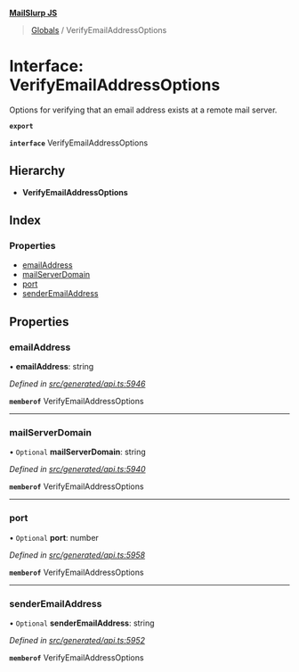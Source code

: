 **[MailSlurp JS](../README.md)**

> [Globals](../README.md) / VerifyEmailAddressOptions

# Interface: VerifyEmailAddressOptions

Options for verifying that an email address exists at a remote mail server.

**`export`** 

**`interface`** VerifyEmailAddressOptions

## Hierarchy

* **VerifyEmailAddressOptions**

## Index

### Properties

* [emailAddress](verifyemailaddressoptions.md#emailaddress)
* [mailServerDomain](verifyemailaddressoptions.md#mailserverdomain)
* [port](verifyemailaddressoptions.md#port)
* [senderEmailAddress](verifyemailaddressoptions.md#senderemailaddress)

## Properties

### emailAddress

•  **emailAddress**: string

*Defined in [src/generated/api.ts:5946](https://github.com/mailslurp/mailslurp-client/blob/98c6efc/src/generated/api.ts#L5946)*

**`memberof`** VerifyEmailAddressOptions

___

### mailServerDomain

• `Optional` **mailServerDomain**: string

*Defined in [src/generated/api.ts:5940](https://github.com/mailslurp/mailslurp-client/blob/98c6efc/src/generated/api.ts#L5940)*

**`memberof`** VerifyEmailAddressOptions

___

### port

• `Optional` **port**: number

*Defined in [src/generated/api.ts:5958](https://github.com/mailslurp/mailslurp-client/blob/98c6efc/src/generated/api.ts#L5958)*

**`memberof`** VerifyEmailAddressOptions

___

### senderEmailAddress

• `Optional` **senderEmailAddress**: string

*Defined in [src/generated/api.ts:5952](https://github.com/mailslurp/mailslurp-client/blob/98c6efc/src/generated/api.ts#L5952)*

**`memberof`** VerifyEmailAddressOptions
